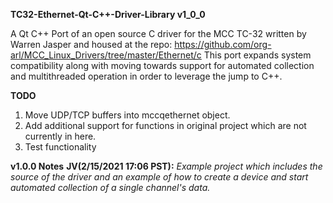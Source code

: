 **TC32-Ethernet-Qt-C++-Driver-Library v1_0_0**

A Qt C++ Port of an open source C driver for the MCC TC-32 written by Warren Jasper and housed at the repo:
https://github.com/org-arl/MCC_Linux_Drivers/tree/master/Ethernet/c
This port expands system compatibility along with moving towards support for automated collection and multithreaded operation in order to leverage the jump to C++.

**TODO**
1. Move UDP/TCP buffers into mccqethernet object.
2. Add additional support for functions in original project which are not currently in here.
3. Test functionality 

**v1.0.0 Notes**
**JV(2/15/2021 17:06 PST):** *Example project which includes the source of the driver and an example of how to create a device and start automated collection of a single channel's data.*
